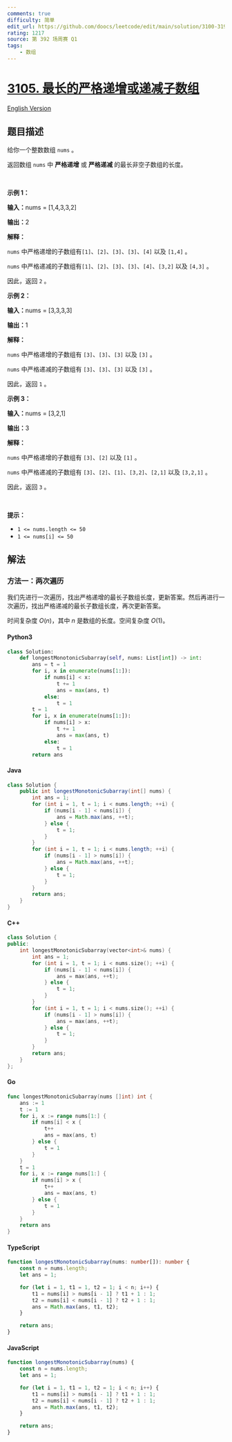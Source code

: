 ```yaml
---
comments: true
difficulty: 简单
edit_url: https://github.com/doocs/leetcode/edit/main/solution/3100-3199/3105.Longest%20Strictly%20Increasing%20or%20Strictly%20Decreasing%20Subarray/README.md
rating: 1217
source: 第 392 场周赛 Q1
tags:
    - 数组
---
```


<!-- problem:start -->

# [3105. 最长的严格递增或递减子数组](https://leetcode.cn/problems/longest-strictly-increasing-or-strictly-decreasing-subarray)

[English Version](/solution/3100-3199/3105.Longest%20Strictly%20Increasing%20or%20Strictly%20Decreasing%20Subarray/README_EN.md)

## 题目描述

<!-- description:start -->

<p>给你一个整数数组 <code>nums</code> 。</p>

<p>返回数组 <code>nums</code> 中 <strong><span data-keyword="strictly-increasing-array">严格递增</span></strong> 或 <strong><span data-keyword="strictly-decreasing-array">严格递减</span> </strong>的最长非空子数组的长度。</p>

<p>&nbsp;</p>

<p><strong class="example">示例 1：</strong></p>

<div class="example-block">
<p><strong>输入：</strong><span class="example-io">nums = [1,4,3,3,2]</span></p>

<p><strong>输出：</strong><span class="example-io">2</span></p>

<p><strong>解释：</strong></p>

<p><code>nums</code> 中严格递增的子数组有<code>[1]</code>、<code>[2]</code>、<code>[3]</code>、<code>[3]</code>、<code>[4]</code> 以及 <code>[1,4]</code> 。</p>

<p><code>nums</code> 中严格递减的子数组有<code>[1]</code>、<code>[2]</code>、<code>[3]</code>、<code>[3]</code>、<code>[4]</code>、<code>[3,2]</code> 以及 <code>[4,3]</code> 。</p>

<p>因此，返回 <code>2</code> 。</p>
</div>

<p><strong class="example">示例 2：</strong></p>

<div class="example-block">
<p><strong>输入：</strong><span class="example-io">nums = [3,3,3,3]</span></p>

<p><strong>输出：</strong><span class="example-io">1</span></p>

<p><strong>解释：</strong></p>

<p><code>nums</code> 中严格递增的子数组有 <code>[3]</code>、<code>[3]</code>、<code>[3]</code> 以及 <code>[3]</code> 。</p>

<p><code>nums</code> 中严格递减的子数组有 <code>[3]</code>、<code>[3]</code>、<code>[3]</code> 以及 <code>[3]</code> 。</p>

<p>因此，返回 <code>1</code> 。</p>
</div>

<p><strong class="example">示例 3：</strong></p>

<div class="example-block">
<p><strong>输入：</strong><span class="example-io">nums = [3,2,1]</span></p>

<p><strong>输出：</strong><span class="example-io">3</span></p>

<p><strong>解释：</strong></p>

<p><code>nums</code> 中严格递增的子数组有 <code>[3]</code>、<code>[2]</code> 以及 <code>[1]</code> 。</p>

<p><code>nums</code> 中严格递减的子数组有 <code>[3]</code>、<code>[2]</code>、<code>[1]</code>、<code>[3,2]</code>、<code>[2,1]</code> 以及 <code>[3,2,1]</code> 。</p>

<p>因此，返回 <code>3</code> 。</p>
</div>

<p>&nbsp;</p>

<p><strong>提示：</strong></p>

<ul>
	<li><code>1 &lt;= nums.length &lt;= 50</code></li>
	<li><code>1 &lt;= nums[i] &lt;= 50</code></li>
</ul>

<!-- description:end -->

## 解法

<!-- solution:start -->

### 方法一：两次遍历

我们先进行一次遍历，找出严格递增的最长子数组长度，更新答案。然后再进行一次遍历，找出严格递减的最长子数组长度，再次更新答案。

时间复杂度 $O(n)$，其中 $n$ 是数组的长度。空间复杂度 $O(1)$。

<!-- tabs:start -->

#### Python3

```python
class Solution:
    def longestMonotonicSubarray(self, nums: List[int]) -> int:
        ans = t = 1
        for i, x in enumerate(nums[1:]):
            if nums[i] < x:
                t += 1
                ans = max(ans, t)
            else:
                t = 1
        t = 1
        for i, x in enumerate(nums[1:]):
            if nums[i] > x:
                t += 1
                ans = max(ans, t)
            else:
                t = 1
        return ans
```

#### Java

```java
class Solution {
    public int longestMonotonicSubarray(int[] nums) {
        int ans = 1;
        for (int i = 1, t = 1; i < nums.length; ++i) {
            if (nums[i - 1] < nums[i]) {
                ans = Math.max(ans, ++t);
            } else {
                t = 1;
            }
        }
        for (int i = 1, t = 1; i < nums.length; ++i) {
            if (nums[i - 1] > nums[i]) {
                ans = Math.max(ans, ++t);
            } else {
                t = 1;
            }
        }
        return ans;
    }
}
```

#### C++

```cpp
class Solution {
public:
    int longestMonotonicSubarray(vector<int>& nums) {
        int ans = 1;
        for (int i = 1, t = 1; i < nums.size(); ++i) {
            if (nums[i - 1] < nums[i]) {
                ans = max(ans, ++t);
            } else {
                t = 1;
            }
        }
        for (int i = 1, t = 1; i < nums.size(); ++i) {
            if (nums[i - 1] > nums[i]) {
                ans = max(ans, ++t);
            } else {
                t = 1;
            }
        }
        return ans;
    }
};
```

#### Go

```go
func longestMonotonicSubarray(nums []int) int {
	ans := 1
	t := 1
	for i, x := range nums[1:] {
		if nums[i] < x {
			t++
			ans = max(ans, t)
		} else {
			t = 1
		}
	}
	t = 1
	for i, x := range nums[1:] {
		if nums[i] > x {
			t++
			ans = max(ans, t)
		} else {
			t = 1
		}
	}
	return ans
}
```

#### TypeScript

```ts
function longestMonotonicSubarray(nums: number[]): number {
    const n = nums.length;
    let ans = 1;

    for (let i = 1, t1 = 1, t2 = 1; i < n; i++) {
        t1 = nums[i] > nums[i - 1] ? t1 + 1 : 1;
        t2 = nums[i] < nums[i - 1] ? t2 + 1 : 1;
        ans = Math.max(ans, t1, t2);
    }

    return ans;
}
```

#### JavaScript

```js
function longestMonotonicSubarray(nums) {
    const n = nums.length;
    let ans = 1;

    for (let i = 1, t1 = 1, t2 = 1; i < n; i++) {
        t1 = nums[i] > nums[i - 1] ? t1 + 1 : 1;
        t2 = nums[i] < nums[i - 1] ? t2 + 1 : 1;
        ans = Math.max(ans, t1, t2);
    }

    return ans;
}
```

<!-- tabs:end -->

<!-- solution:end -->

<!-- problem:end -->
